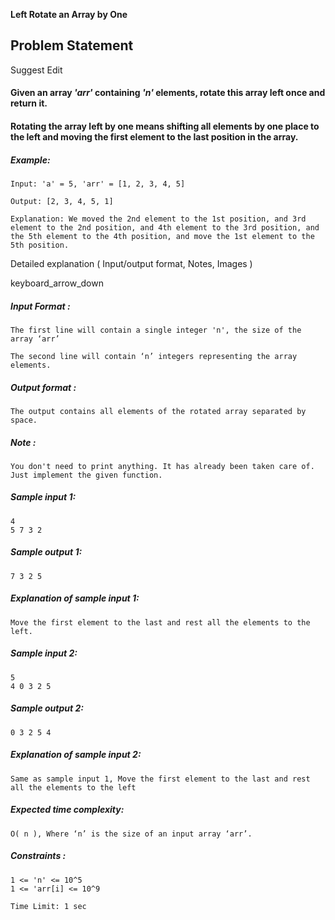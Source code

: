 **Left Rotate an Array by One**

## Problem Statement

Suggest Edit

#### Given an array _**'arr'**_ containing _**'n'**_ elements, rotate this array left once and return it.

#### Rotating the array left by one means shifting all elements by one place to the left and moving the first element to the last position in the array.

##### Example:

    Input: 'a' = 5, 'arr' = [1, 2, 3, 4, 5]

    Output: [2, 3, 4, 5, 1]

    Explanation: We moved the 2nd element to the 1st position, and 3rd element to the 2nd position, and 4th element to the 3rd position, and the 5th element to the 4th position, and move the 1st element to the 5th position.

Detailed explanation ( Input/output format, Notes, Images )

keyboard_arrow_down

##### Input Format :

    The first line will contain a single integer 'n', the size of the array ‘arr’

    The second line will contain ‘n’ integers representing the array elements.

##### Output format :

    The output contains all elements of the rotated array separated by space.

##### Note :

    You don't need to print anything. It has already been taken care of. Just implement the given function.

##### Sample input 1:

    4
    5 7 3 2

##### Sample output 1:

    7 3 2 5

##### Explanation of sample input 1:

    Move the first element to the last and rest all the elements to the left.

##### Sample input 2:

    5
    4 0 3 2 5

##### Sample output 2:

    0 3 2 5 4

##### Explanation of sample input 2:

    Same as sample input 1, Move the first element to the last and rest all the elements to the left

##### Expected time complexity:

    O( n ), Where ‘n’ is the size of an input array ‘arr’.

##### Constraints :

    1 <= 'n' <= 10^5
    1 <= 'arr[i] <= 10^9

    Time Limit: 1 sec
